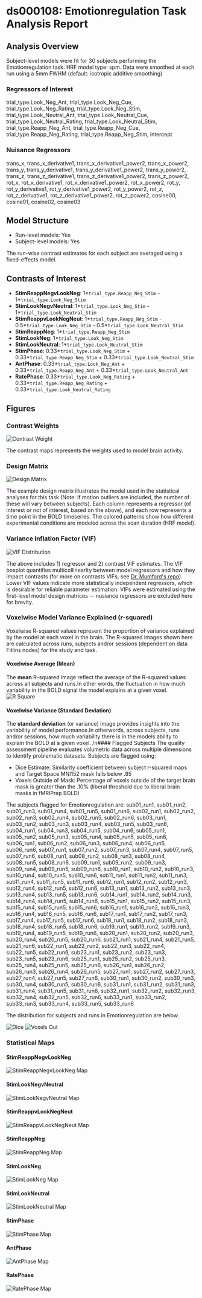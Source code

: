 # ds000108: Emotionregulation Task Analysis Report
## Analysis Overview
Subject-level models were fit for 30 subjects performing the Emotionregulation task.
HRF model type: spm. Data were smoothed at each run using a 5mm FWHM (default: isotropic additive smoothing)
### Regressors of Interest
trial_type.Look_Neg_Ant, trial_type.Look_Neg_Cue, trial_type.Look_Neg_Rating, trial_type.Look_Neg_Stim, trial_type.Look_Neutral_Ant, trial_type.Look_Neutral_Cue, trial_type.Look_Neutral_Rating, trial_type.Look_Neutral_Stim, trial_type.Reapp_Neg_Ant, trial_type.Reapp_Neg_Cue, trial_type.Reapp_Neg_Rating, trial_type.Reapp_Neg_Stim, intercept
### Nuisance Regressors
trans_x, trans_x_derivative1, trans_x_derivative1_power2, trans_x_power2, trans_y, trans_y_derivative1, trans_y_derivative1_power2, trans_y_power2, trans_z, trans_z_derivative1, trans_z_derivative1_power2, trans_z_power2, rot_x, rot_x_derivative1, rot_x_derivative1_power2, rot_x_power2, rot_y, rot_y_derivative1, rot_y_derivative1_power2, rot_y_power2, rot_z, rot_z_derivative1, rot_z_derivative1_power2, rot_z_power2, cosine00, cosine01, cosine02, cosine03
## Model Structure
- Run-level models: Yes
- Subject-level models: Yes

The run-wise contrast estimates for each subject are averaged using a fixed-effects model.
## Contrasts of Interest
- **StimReappNegvLookNeg**: 1*`trial_type.Reapp_Neg_Stim` - 1*`trial_type.Look_Neg_Stim`
- **StimLookNegvNeutral**: 1*`trial_type.Look_Neg_Stim` - 1*`trial_type.Look_Neutral_Stim`
- **StimReappvLookNegNeut**: 1*`trial_type.Reapp_Neg_Stim` - 0.5*`trial_type.Look_Neg_Stim` - 0.5*`trial_type.Look_Neutral_Stim`
- **StimReappNeg**: 1*`trial_type.Reapp_Neg_Stim`
- **StimLookNeg**: 1*`trial_type.Look_Neg_Stim`
- **StimLookNeutral**: 1*`trial_type.Look_Neutral_Stim`
- **StimPhase**: 0.33*`trial_type.Look_Neg_Stim` + 0.33*`trial_type.Reapp_Neg_Stim` + 0.33*`trial_type.Look_Neutral_Stim`
- **AntPhase**: 0.33*`trial_type.Look_Neg_Ant` + 0.33*`trial_type.Reapp_Neg_Ant` + 0.33*`trial_type.Look_Neutral_Ant`
- **RatePhase**: 0.33*`trial_type.Look_Neg_Rating` + 0.33*`trial_type.Reapp_Neg_Rating` + 0.33*`trial_type.Look_Neutral_Rating`

## Figures

### Contrast Weights
![Contrast Weight](./imgs/ds000108_task-Emotionregulation_contrast-matrix.svg)

The contrast maps represents the weights used to model brain activity.

### Design Matrix
![Design Matrix](./imgs/ds000108_task-Emotionregulation_design-matrix.svg)

The example design matrix illustrates the model used in the statistical analyses for this task (Note: if motion outliers are included, the number of these will vary between subjects). Each column represents a regressor (of interest or not of interest, based on the above), and each row represents a time point in the BOLD timeseries. The colored patterns show how different experimental conditions are modeled across the scan duration (HRF model).

### Variance Inflation Factor (VIF)
![VIF Distribution](./imgs/ds000108_task-Emotionregulation_vif-boxplot.png)

The above includes 1) regressor and 2) contrast VIF estimates. The VIF boxplot quantifies multicollinearity between model regressors and how they impact contrasts (for more on contrasts VIFs, see [Dr. Mumford's repo](https://github.com/jmumford/vif_contrasts)). Lower VIF values indicate more statistically independent regressors, which is desirable for reliable parameter estimation. VIFs were estimated using the first-level model design matrices -- nusiance regressors are excluded here for brevity.

### Voxelwise Model Variance Explained (r-squared)
Voxelwise R-squared values represent the proportion of variance explained by the model at each voxel in the brain. The R-squared images shown here are calculated across runs, subjects and/or sessions (dependent on data Fitlins nodes) for the study and task.

#### Voxelwise Average (Mean)
The **mean** R-squared image reflect the average of the R-squared values across all subjects and runs.In other words, the fluctuation in how much variability in the BOLD signal the model explains at a given voxel.
![R Square](./imgs/ds000108_task-Emotionregulation_rsquare-mean.png)

#### Voxelwise Variance (Standard Deviation)
The **standard deviation** (or variance) image provides insights into the variability of model performance.In otherwords, across subjects, runs and/or sessions, how much variability there is in the models ability to explain the BOLD at a given voxel.
/n#### Flagged Subjects
The quality assessment pipeline evaluates volumetric data across multiple dimensions to identify problematic datasets. Subjects are flagged using: 

  - Dice Estimate: Similarity coefficient between subject r-squared maps and Target Space MNI152 mask falls below .85 
  - Voxels Outside of Mask: Percentage of voxels outside of the target brain mask is greater than the .10% (liberal threshold due to liberal brain masks in fMRIPrep BOLD) 

The subjects flagged for Emotionregulation are:
sub01_run1, sub01_run2, sub01_run3, sub01_run4, sub01_run5, sub01_run6, sub02_run1, sub02_run2, sub02_run3, sub02_run4, sub02_run5, sub02_run6, sub03_run1, sub03_run2, sub03_run3, sub03_run4, sub03_run5, sub03_run6, sub04_run1, sub04_run3, sub04_run5, sub04_run6, sub05_run1, sub05_run2, sub05_run3, sub05_run4, sub05_run5, sub05_run6, sub06_run1, sub06_run2, sub06_run3, sub06_run4, sub06_run5, sub06_run6, sub07_run1, sub07_run2, sub07_run3, sub07_run4, sub07_run5, sub07_run6, sub08_run1, sub08_run2, sub08_run3, sub08_run4, sub08_run5, sub08_run6, sub09_run1, sub09_run2, sub09_run3, sub09_run4, sub09_run5, sub09_run6, sub10_run1, sub10_run2, sub10_run3, sub10_run4, sub10_run5, sub10_run6, sub11_run1, sub11_run2, sub11_run3, sub11_run4, sub11_run5, sub11_run6, sub12_run1, sub12_run2, sub12_run3, sub12_run4, sub12_run5, sub12_run6, sub13_run1, sub13_run2, sub13_run3, sub13_run4, sub13_run5, sub13_run6, sub14_run1, sub14_run2, sub14_run3, sub14_run4, sub14_run5, sub14_run6, sub15_run1, sub15_run2, sub15_run3, sub15_run4, sub15_run5, sub15_run6, sub16_run1, sub16_run2, sub16_run3, sub16_run4, sub16_run5, sub16_run6, sub17_run1, sub17_run2, sub17_run3, sub17_run4, sub17_run5, sub17_run6, sub18_run1, sub18_run2, sub18_run3, sub18_run4, sub18_run5, sub18_run6, sub19_run1, sub19_run2, sub19_run3, sub19_run4, sub19_run5, sub19_run6, sub20_run1, sub20_run2, sub20_run3, sub20_run4, sub20_run5, sub20_run6, sub21_run1, sub21_run4, sub21_run5, sub21_run6, sub22_run1, sub22_run2, sub22_run3, sub22_run4, sub22_run5, sub22_run6, sub23_run1, sub23_run2, sub23_run3, sub23_run5, sub23_run6, sub25_run1, sub25_run2, sub25_run3, sub25_run4, sub25_run5, sub25_run6, sub26_run1, sub26_run2, sub26_run3, sub26_run4, sub26_run5, sub27_run1, sub27_run2, sub27_run3, sub27_run4, sub27_run5, sub27_run6, sub30_run1, sub30_run2, sub30_run3, sub30_run4, sub30_run5, sub30_run6, sub31_run1, sub31_run2, sub31_run3, sub31_run4, sub31_run5, sub31_run6, sub32_run1, sub32_run2, sub32_run3, sub32_run4, sub32_run5, sub32_run6, sub33_run1, sub33_run2, sub33_run3, sub33_run4, sub33_run5, sub33_run6

The distribution for subjects and runs in Emotionregulation are below. 

![Dice](./imgs/ds000108_task-Emotionregulation_hist-dicesimilarity.png)
![Voxels Out](./imgs/ds000108_task-Emotionregulation_hist-voxoutmask.png)

### Statistical Maps

#### StimReappNegvLookNeg
![StimReappNegvLookNeg Map](./imgs/ds000108_task-Emotionregulation_contrast-StimReappNegvLookNeg_map.png)

#### StimLookNegvNeutral
![StimLookNegvNeutral Map](./imgs/ds000108_task-Emotionregulation_contrast-StimLookNegvNeutral_map.png)

#### StimReappvLookNegNeut
![StimReappvLookNegNeut Map](./imgs/ds000108_task-Emotionregulation_contrast-StimReappvLookNegNeut_map.png)

#### StimReappNeg
![StimReappNeg Map](./imgs/ds000108_task-Emotionregulation_contrast-StimReappNeg_map.png)

#### StimLookNeg
![StimLookNeg Map](./imgs/ds000108_task-Emotionregulation_contrast-StimLookNeg_map.png)

#### StimLookNeutral
![StimLookNeutral Map](./imgs/ds000108_task-Emotionregulation_contrast-StimLookNeutral_map.png)

#### StimPhase
![StimPhase Map](./imgs/ds000108_task-Emotionregulation_contrast-StimPhase_map.png)

#### AntPhase
![AntPhase Map](./imgs/ds000108_task-Emotionregulation_contrast-AntPhase_map.png)

#### RatePhase
![RatePhase Map](./imgs/ds000108_task-Emotionregulation_contrast-RatePhase_map.png)
